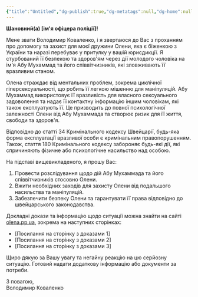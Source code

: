 ```yaml
---
{"title":"Untitled","dg-publish":true,"dg-metatags":null,"dg-home":null,"permalink":"/list-do-policziyi/list-do-policziyi/","dgPassFrontmatter":true,"noteIcon":""}
---
```



**Шановний(а) [ім'я офіцера поліції]!**

Мене звати Володимир Коваленко, і я звертаюся до Вас з проханням про допомогу та захист для моєї дружини Олени, яка є біженкою з України та наразі перебуває у притулку у вашій юрисдикції. Я стурбований її безпекою та здоров'ям через дії молодого чоловіка на ім'я Абу Мухаммад та його співвітчизників, які зловживають її вразливим станом.

Олена страждає від ментальних проблем, зокрема циклічної гіперсексуальності, що робить її легкою мішенню для маніпуляцій. Абу Мухаммад використовує її вразливість для власного сексуального задоволення та надає її контактну інформацію іншим чоловікам, які також експлуатують її. Це призводить до повної психологічної залежності Олени від Абу Мухаммада та створює ризик для її життя, свободи та здоров'я.

Відповідно до статті 34 Кримінального кодексу Швейцарії, будь-яка форма експлуатації вразливої особи є кримінальним правопорушенням. Також, стаття 180 Кримінального кодексу забороняє будь-які дії, які спричиняють фізичне або психологічне насильство над особою.

На підставі вищевикладеного, я прошу Вас:
1. Провести розслідування щодо дій Абу Мухаммада та його співвітчизників стосовно Олени.
2. Вжити необхідних заходів для захисту Олени від подальшого насильства та маніпуляцій.
3. Забезпечити безпеку Олени та гарантувати її права відповідно до швейцарського законодавства.

Докладні докази та інформацію щодо ситуації можна знайти на сайті [olena.pp.ua](https://olena.pp.ua), зокрема на наступних сторінках:
- [Посилання на сторінку з доказами 1]
- [Посилання на сторінку з доказами 2]
- [Посилання на сторінку з доказами 3]

Щиро дякую за Вашу увагу та негайну реакцію на цю серйозну ситуацію. Готовий надати додаткову інформацію або документи за потреби.

З повагою,  
Володимир Коваленко